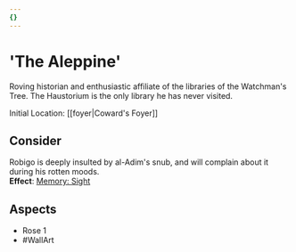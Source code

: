 ```yaml
---
{}
---
```

# 'The Aleppine'
Roving historian and enthusiastic affiliate of the libraries of the Watchman's Tree. The Haustorium is the only library he has never visited.

Initial Location: [[foyer|Coward's Foyer]]
## Consider
Robigo is deeply insulted by al-Adim's snub, and will complain about it during his rotten moods.<br>
**Effect**: [Memory: Sight](https://uadaf.theevilroot.xyz/rowenarium/element/mem.sight)
## Aspects
- Rose 1
- #WallArt 